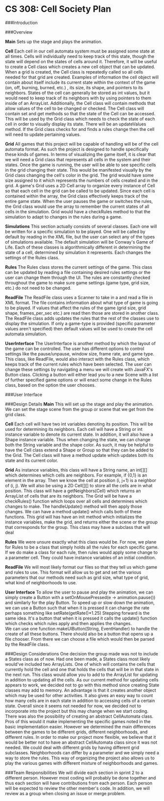 CS 308: Cell Society Plan
====================

###Introduction

###Overview

**Main**
	Sets up the stage and plays the animation.
	
**Cell**
	Each cell in our cell automata system must be assigned some state at all times. Cells will individually need to keep track of this state, though the state will depend on the states of cells around it. Therefore, it will be useful to create a Cell class which creates a new cell object that can be updated. When a grid is created, the Cell class is repeatedly called so all cells needed for that grid are created. Examples of information the cell object will contain about itself include its current state within the context of the game (on, off, burning, burned, etc.) , its size, its shape, and pointers to its neighbors. States of the cell can generally be stored as int values, but it would need to keep track of its neighbors with by using pointers to them inside of an ArrayList. 
	Additionally, the Cell class will contain methods that allow values of the cell to be changed or checked. The Cell class will contain set and get methods so that the state of the Cell can be accessed. This will be used by the Grid class which needs to check the state of each cell in order to visually display its state. There will be an updateValues method. If the Grid class checks for and finds a rules change then the cell will need to update pertaining values. 

**Grid**
	All games that this project will be capable of handling will be of the cell automata format. As such the project is designed to handle specifically these kinds of games. In terms of visualizing the game itself, it is clear that we will need a Grid class that represents all cells in the system and their states. Once the game is running, the user will be able to see specific cells in the grid changing their state. This would be manifested visually by the Grid class changing the cell's color in the grid. 
	The grid would have some size assigned to it which represents the numbers of cells created and in the grid. A game's Grid uses a 2D Cell array to organize every instance of Cell so that each cell in the grid can be called to be updated. Since each cell is contained within the array, the Grid class effectively keeps track of the entire game state. When the user pauses the game or switches the rules, the Grid class would use the array to remember the current states of all cells in the simulation. Grid would have a checkRules method to that the simulation to adapt to changes in the rules during a game. 

**Simulations**
This section actually consists of several classes. Each one will be written for a specific simulation to be played. One will be called by default by reading in the XML file, but the user can select any of the types of simulations available. The default simulation will be Conway's Game of Life. Each of these classes is algorithmically different in determining the state of a cell, determined by simulation it represents. Each changes the settings of the Rules class. 

**Rules**
	The Rules class stores the current settings of the game. This class can be updated by reading a file containing desired rules settings or the user can change them through the UI. The rules are constantly checked throughout the game to make sure game settings (game type, grid size, etc.) do not need to be changed. 

**ReadFile**
	The ReadFile class uses a Scanner to take in a and read a file in XML format. The file contains information about what type of game is going to be played. If values that affect the rules of the game (grid size, grid shape, frames_per_sec etc.) are read then those are stored in another class. The ReadFile class adds updates the rules that the rest of the classes use to display the simulation. If only a game-type is provided (specific parameter values aren't specified) then default values will be used to create the cell automata simulation.

**UserInterface**
	The UserInterface is another method by which the layout of the game can be controlled. The user has different options to control settings like the pause/unpause, window size, frame rate, and game type. This class, like ReadFile, would also interact with the Rules class, which keeps track of the current rules which have been selected. The user can change these settings by navigating a menu we will create with JavaFX's Button class. Clicking a button will either lead you to a new Scene with a list of further specified game options or will enact some change in the Rules class, based on the option the user chooses.

###User Interface


###Design Details
**Main**
This will set up the stage and play the animation. We can set the stage scene from the group or scene that we get from the grid class.


**Cell**
Each cell will have two int variables denoting its position. This will be used for determining its neighbors. Each cell will have a String or int instance variable to denote its current state. In addition, it will also have a Shape instance variable. Thus when changing the state, we can change both the String variable and the shape color.
As such, it may be helpful to have the Cell class extend a Shape or Group so that they can be added to the Grid.
The Cell class will have a method update which updates both its state and its current color.  

**Grid**
As instance variables, this class will have a String name, an int[][] which determines which cells are neighbors. For example, if {0,1} is an element in the array. Then we know the cell at position (i, j+1) is a neighbor of (i, j).
We will also be using a 2D Cell[][] to store all the cells are in what position. 
This class will have a getNeighbors(Cell) which returns an ArrayList of cells that are its neighbors. 
The Grid will be have a checkRules() function which loops over all cells and determines which changes to make.
The handleUpdate() method will then apply those changes. We can have a method update() which calls both of these functions.
This grid will has have an init method which initializes the instance variables, make the grid, and returns either the scene or the group that corresponds for the group. 
This class may have a subclass that will deal 

**Rules**
We were unsure exactly what this class would be. For now, we plane for Rules to be a class that simply holds all the rules for each specific game.
If we do make a class for each rule, then rules would apply some change to a parameter cell. They could have instance variables of an initial condition.

**ReadFile**
We will most likely format our files so that they tell us which game and rules to use. 
This format will allow us to get and set the various parameters that our methods need such as grid size, what type of grid, what kind of neighborhoods to use. 


**User Interface**
To allow the user to pause and play the animation, we can simply create a Button with a setOnMousePressed(e -> animation.pause()) and similarly for the play Button.
To speed up or slow down the animation, we can use a Button such that when it is pressed it can change the rate perhaps something like setRate(getRate()*1.25)
Stepping forward is the same idea. It's a button that when it is pressed it calls the update() function which checks which rules apply and then applies the changes.\
We can use one function makeUIButton(String, EventHandler) to handle the create of all these buttons.
There should also be a button that opens up a file chooser. From there we can choose a file which would then be parsed by the ReadFile class.


###Design Considerations
One decision the group made was not to include a States class as of now. Had one been made, a States class most likely would've included two ArrayLists. One of which will contains the cells that currently hold the cell and one that holds the cells that will be in that state in the next run. This class would allow you to add to the ArrayList for updating in addition to updating all the cells. As our current method for updating cells appears to work, we decided not to go with this method since creating State classes may add to memory. An advantage is that it creates another object which may be used for other activities. It also gives an easy way to count how many cells are in each state in addition to accessing cells of a certain state.
Overall since it seems not needed for now, we decided not to incorporate into the project but this may change when we start coding.
There was also the possibility of creating an abstract CellAutomata class. Pros of this would it make implementing the specific games noted in the basic implementation easier. However we determined the main differences between the games to be different grids, different neighborhoods, and different rules. 
In order to make our project more flexible, we believe that it would be better not to have an abstract CellAutomata class since it was not needed. We could deal with different grids by having different grid subclasses. Neighborhoods can differ by a parameter and we simply need a way to store the rules. 
This way of organizing the project also allows us to play the various games with different mixture of neighborhoods and games.

###Team Responsibilities
We will divide each section in sprint 2 to a different person. However most coding will probably be done together and thus each section will have contributions from each person. Each person will be expected to review the other member's code. In addition, we will review as a group when closing an issue or merge problem.

